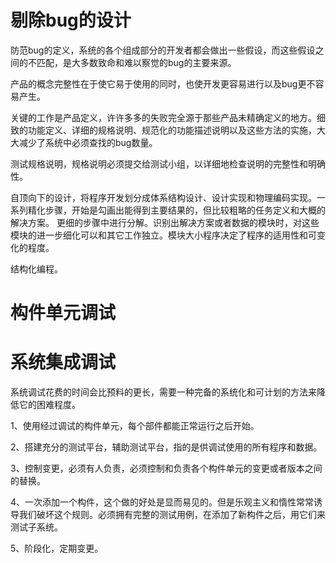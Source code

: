 # 剔除bug的设计

防范bug的定义，系统的各个组成部分的开发者都会做出一些假设，而这些假设之间的不匹配，是大多数致命和难以察觉的bug的主要来源。

产品的概念完整性在于使它易于使用的同时，也使开发更容易进行以及bug更不容易产生。

关键的工作是产品定义，许许多多的失败完全源于那些产品未精确定义的地方。细致的功能定义、详细的规格说明、规范化的功能描述说明以及这些方法的实施，大大减少了系统中必须查找的bug数量。

测试规格说明，规格说明必须提交给测试小组，以详细地检查说明的完整性和明确性。

自顶向下的设计，将程序开发划分成体系结构设计、设计实现和物理编码实现。一系列精化步骤，开始是勾画出能得到主要结果的，但比较粗略的任务定义和大概的解决方案。
更细的步骤中进行分解。识别出解决方案或者数据的模块时，对这些模块的进一步细化可以和其它工作独立。模块大小程序决定了程序的适用性和可变化的程度。

结构化编程。

# 构件单元调试

# 系统集成调试

系统调试花费的时间会比预料的更长，需要一种完备的系统化和可计划的方法来降低它的困难程度。

1、使用经过调试的构件单元，每个部件都能正常运行之后开始。

2、搭建充分的测试平台，辅助测试平台，指的是供调试使用的所有程序和数据。

3、控制变更，必须有人负责，必须控制和负责各个构件单元的变更或者版本之间的替换。

4、一次添加一个构件，这个做的好处是显而易见的。但是乐观主义和惰性常常诱导我们破坏这个规则。必须拥有完整的测试用例，在添加了新构件之后，用它们来测试子系统。

5、阶段化，定期变更。

